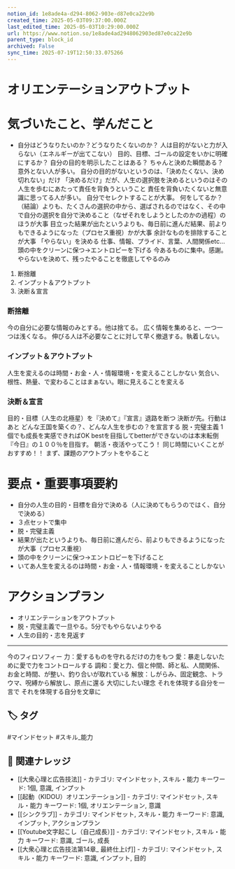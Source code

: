 ```yaml
---
notion_id: 1e8ade4a-d294-8062-903e-d87e0ca22e9b
created_time: 2025-05-03T09:37:00.000Z
last_edited_time: 2025-05-03T10:29:00.000Z
url: https://www.notion.so/1e8ade4ad2948062903ed87e0ca22e9b
parent_type: block_id
archived: False
sync_time: 2025-07-19T12:50:33.075266
---
```


# オリエンテーションアウトプット

# 気づいたこと、学んだこと
- 自分はどうなりたいのか？どうなりたくないのか？
人は目的がないと力が入らない（エネルギーが出てこない）
目的、目標、ゴールの設定をいかに明確にするか？
自分の目的を明示したことはある？
ちゃんと決めた瞬間ある？
意外とない人が多い。
自分の目的がないというのは、「決めたくない、決め切れない」だけ
「決めるだけ」だが、人生の選択肢を決めるというのはその人生を歩むにあたって責任を背負うということ
責任を背負いたくないと無意識に思ってる人が多い。
自分でセレクトすることが大事。
何をしてるか？（結論）よりも、たくさんの選択の中から、選ばされるのではなく、その中で自分の選択を自分で決めること（なぜそれをしようとしたのかの過程）のほうが大事
目立った結果が出たというよりも、毎日前に進んだ結果、前よりもできるようになった（プロセス重視）かが大事
余計なものを排除することが大事
「やらない」を決める
仕事、情報、プライド、言葉、人間関係etc…
頭の中をクリーンに保つ→エントロピーを下げる
今あるものに集中。感謝。
やらないを決めて、残ったやることを徹底してやるのみ
1. 断捨離
1. インプット＆アウトプット
1. 決断＆宣言
### 断捨離
今の自分に必要な情報のみとする。他は捨てる。
広く情報を集めると、一つ一つは浅くなる。
伸びる人は不必要なことに対して早く撤退する。執着しない。
### インプット＆アウトプット
人生を変えるのは時間・お金・人・情報環境・を変えることしかない
気合い、根性、熱量、で変わることはまぁない。眼に見えることを変える
### 決断＆宣言
目的・目標（人生の北極星）を『決めて』『宣言』退路を断つ
決断が先。行動はあと
どんな王国を築くの？、どんな人生を歩むの？を宣言する
脱・完璧主義
1個でも成長を実感できればOK
bestを目指してbetterができないのは本末転倒
『今日』の１００％を目指す。
朝活・夜活やってこう！
同じ時間にいくことがおすすめ！！
まず、課題のアウトプットをやること
# 要点・重要事項要約
- 自分の人生の目的・目標を自分で決める（人に決めてもらうのではく、自分で決める）
- ３点セットで集中
- 脱・完璧主義
- 結果が出たというよりも、毎日前に進んだら、前よりもできるようになったが大事（プロセス重視）
- 頭の中をクリーンに保つ→エントロピーを下げること
-  いてあ人生を変えるのは時間・お金・人・情報環境・を変えることしかない
# アクションプラン
- オリエンテーションをアウトプット
- 脱・完璧主義で一旦やる。5分でもやらないよりやる
- 人生の目的・志を見返す
---
今のフィロソフィー
力：愛するものを守れるだけの力をもつ
愛：暴走しないために愛で力をコントロールする
調和：愛と力、個と仲間、師と私、人間関係、お金と時間、が整い、釣り合いが取れている
解放：しがらみ、固定観念、トラウマ、呪縛から解放し、原点に還る
大切にしたい理念
それを体現する自分を一言で
それを体現する自分を文章に

## 🏷️ タグ
#マインドセット #スキル_能力

## 🔗 関連ナレッジ
- [[大衆心理と広告技法]] - カテゴリ: マインドセット, スキル・能力 キーワード: 1個, 意識, インプット
- [[起動（KIDOU）オリエンテーション]] - カテゴリ: マインドセット, スキル・能力 キーワード: 1個, オリエンテーション, 意識
- [[シンクラブ]] - カテゴリ: マインドセット, スキル・能力 キーワード: 意識, インプット, アクションプラン
- [[Youtube文字起こし（自己成長）]] - カテゴリ: マインドセット, スキル・能力 キーワード: 意識, ゴール, 成長
- [[大衆心理と広告技法第14章_ 最終仕上げ]] - カテゴリ: マインドセット, スキル・能力 キーワード: 意識, インプット, 目的
